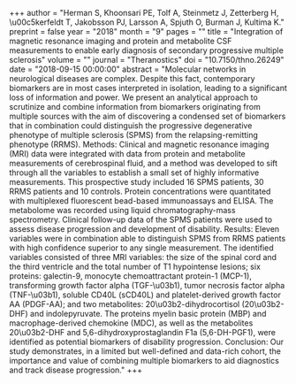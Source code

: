 +++
author = "Herman S, Khoonsari PE, Tolf A, Steinmetz J, Zetterberg H, \u00c5kerfeldt T, Jakobsson PJ, Larsson A, Spjuth O, Burman J, Kultima K."
preprint = false
year = "2018"
month = "9"
pages = ""
title = "Integration of magnetic resonance imaging and protein and metabolite CSF measurements to enable early diagnosis of secondary progressive multiple sclerosis"
volume = ""
journal = "Theranostics"
doi = "10.7150/thno.26249"
date = "2018-09-15 00:00:00"
abstract = "Molecular networks in neurological diseases are complex. Despite this fact, contemporary biomarkers are in most cases interpreted in isolation, leading to a significant loss of information and power. We present an analytical approach to scrutinize and combine information from biomarkers originating from multiple sources with the aim of discovering a condensed set of biomarkers that in combination could distinguish the progressive degenerative phenotype of multiple sclerosis (SPMS) from the relapsing-remitting phenotype (RRMS). Methods: Clinical and magnetic resonance imaging (MRI) data were integrated with data from protein and metabolite measurements of cerebrospinal fluid, and a method was developed to sift through all the variables to establish a small set of highly informative measurements. This prospective study included 16 SPMS patients, 30 RRMS patients and 10 controls. Protein concentrations were quantitated with multiplexed fluorescent bead-based immunoassays and ELISA. The metabolome was recorded using liquid chromatography-mass spectrometry. Clinical follow-up data of the SPMS patients were used to assess disease progression and development of disability. Results: Eleven variables were in combination able to distinguish SPMS from RRMS patients with high confidence superior to any single measurement. The identified variables consisted of three MRI variables: the size of the spinal cord and the third ventricle and the total number of T1 hypointense lesions; six proteins: galectin-9, monocyte chemoattractant protein-1 (MCP-1), transforming growth factor alpha (TGF-\u03b1), tumor necrosis factor alpha (TNF-\u03b1), soluble CD40L (sCD40L) and platelet-derived growth factor AA (PDGF-AA); and two metabolites: 20\u03b2-dihydrocortisol (20\u03b2-DHF) and indolepyruvate. The proteins myelin basic protein (MBP) and macrophage-derived chemokine (MDC), as well as the metabolites 20\u03b2-DHF and 5,6-dihydroxyprostaglandin F1a (5,6-DH-PGF1), were identified as potential biomarkers of disability progression. Conclusion: Our study demonstrates, in a limited but well-defined and data-rich cohort, the importance and value of combining multiple biomarkers to aid diagnostics and track disease progression."
+++

